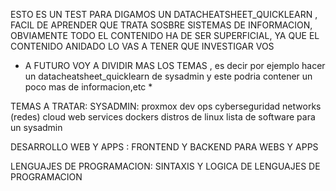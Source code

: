 ESTO ES UN TEST PARA DIGAMOS UN DATACHEATSHEET_QUICKLEARN , FACIL DE APRENDER QUE TRATA SOSBRE SISTEMAS DE INFORMACION,
OBVIAMENTE TODO EL CONTENIDO HA DE SER SUPERFICIAL, YA QUE EL CONTENIDO ANIDADO LO VAS A TENER QUE INVESTIGAR VOS

* A FUTURO VOY A DIVIDIR MAS LOS TEMAS , es decir por ejemplo hacer un datacheatsheet_quicklearn de sysadmin y este podria contener un poco mas de informacion,etc *

TEMAS A TRATAR: 
  SYSADMIN:
    proxmox
    dev ops 
    cyberseguridad
    networks (redes)
    cloud web services
    dockers
    distros de linux
    lista de software para un sysadmin
  
  DESARROLLO WEB Y APPS : FRONTEND Y BACKEND PARA WEBS Y APPS
  
  LENGUAJES DE PROGRAMACION: SINTAXIS Y LOGICA DE LENGUAJES DE PROGRAMACION
  
  

